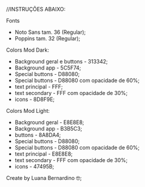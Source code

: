 //INSTRUÇÕES ABAIXO:

Fonts
- Noto Sans tam. 36 (Regular);
- Poppins tam. 32 (Regular);

Colors
Mod Dark:
- Background geral e buttons - 313342;
- Background app - 5C5F74;
- Special buttons - D88080;
- Special buttons - D88080 com opacidade de 60%;
- text principal - FFF;
- text secondary - FFF com opacidade de 30%;
- icons - 8D8F9E;

Colors
Mod Light:
- Background geral - E8E8E8;
- Background app - B3B5C3;
- buttons - 8A8DA4;
- Special buttons - D88080;
- Special buttons - D88080 com opacidade de 60%;
- text principal - E8E8E8;
- text secondary - FFF com opacidade de 30%;
- icons - 47495B;
     


Create by Luana Bernardino 🤓;

